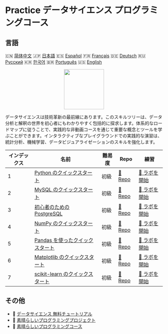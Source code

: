 # Practice データサイエンス プログラミングコース

## 言語

🇨🇳 [简体中文](README_zh.md) 🇯🇵 [日本語](README_ja.md) 🇪🇸 [Español](README_es.md) 🇫🇷 [Français](README_fr.md) 🇩🇪 [Deutsch](README_de.md) 🇷🇺 [Русский](README_ru.md) 🇰🇷 [한국어](README_ko.md) 🇧🇷 [Português](README_pt.md) 🇺🇸 [English](README.md) 

<div align="center">
<img width="128px" src="https://file.labex.io/path/Ctx67nWJaNg4.png">
</div>

データサイエンスは技術革新の最前線にあります。このスキルツリーは、データ分析と解釈の世界を初心者にもわかりやすく包括的に探求します。体系的なロードマップに従うことで、実践的な非動画コースを通じて重要な概念とツールを学ぶことができます。インタラクティブなプレイグラウンドでの実践的な演習は、統計分析、機械学習、データビジュアライゼーションのスキルを強化します。

|   インデックス | 名前                                                                                         | 難易度   | Repo                                                                   | 練習                                                                       |
|----------------|----------------------------------------------------------------------------------------------|----------|------------------------------------------------------------------------|----------------------------------------------------------------------------|
|              1 | [Python のクイックスタート](https://labex.io/ja/courses/quick-start-with-python)             | 初級     | [🔗 Repo](https://github.com/labex-labs/quick-start-with-python)       | [🚀 ラボを開始](https://labex.io/ja/courses/quick-start-with-python)       |
|              2 | [MySQL のクイックスタート](https://labex.io/ja/courses/quick-start-with-mysql)               | 初級     | [🔗 Repo](https://github.com/labex-labs/quick-start-with-mysql)        | [🚀 ラボを開始](https://labex.io/ja/courses/quick-start-with-mysql)        |
|              3 | [初心者のための PostgreSQL](https://labex.io/ja/courses/postgresql-for-beginners)            | 初級     | [🔗 Repo](https://github.com/labex-labs/postgresql-for-beginners)      | [🚀 ラボを開始](https://labex.io/ja/courses/postgresql-for-beginners)      |
|              4 | [NumPy のクイックスタート](https://labex.io/ja/courses/quick-start-with-numpy)               | 初級     | [🔗 Repo](https://github.com/labex-labs/quick-start-with-numpy)        | [🚀 ラボを開始](https://labex.io/ja/courses/quick-start-with-numpy)        |
|              5 | [Pandas を使ったクイックスタート](https://labex.io/ja/courses/quick-start-with-pandas)       | 初級     | [🔗 Repo](https://github.com/labex-labs/quick-start-with-pandas)       | [🚀 ラボを開始](https://labex.io/ja/courses/quick-start-with-pandas)       |
|              6 | [Matplotlib のクイックスタート](https://labex.io/ja/courses/quick-start-with-matplotlib)     | 初級     | [🔗 Repo](https://github.com/labex-labs/quick-start-with-matplotlib)   | [🚀 ラボを開始](https://labex.io/ja/courses/quick-start-with-matplotlib)   |
|              7 | [scikit-learn のクイックスタート](https://labex.io/ja/courses/quick-start-with-scikit-learn) | 初級     | [🔗 Repo](https://github.com/labex-labs/quick-start-with-scikit-learn) | [🚀 ラボを開始](https://labex.io/ja/courses/quick-start-with-scikit-learn) |

## その他

- 🔗 [データサイエンス 無料チュートリアル](https://github.com/labex-labs/data-science-free-tutorials)
- 🔗 [素晴らしいプログラミングプロジェクト](https://github.com/labex-labs/awesome-programming-projects)
- 🔗 [素晴らしいプログラミングコース](https://github.com/labex-labs/awesome-programming-courses)

